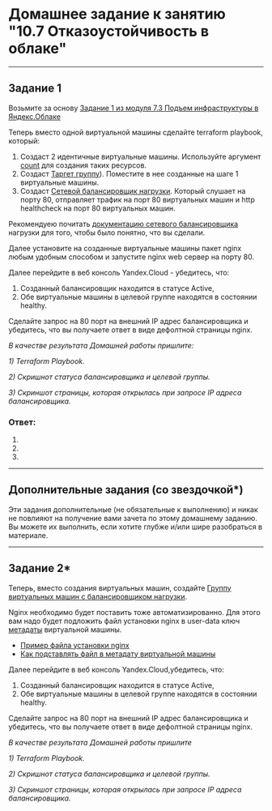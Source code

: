 # Домашнее задание к занятию "10.7 Отказоустойчивость в облаке"

 ---

## Задание 1 

Возьмите за основу [Задание 1 из модуля 7.3 Подъем инфраструктуры в Яндекс.Облаке](https://github.com/netology-code/sdvps-homeworks/blob/main/7-03.md#задание-1)

Теперь вместо одной виртуальной машины сделайте terraform playbook, который:

1) Создаст 2 идентичные виртуальные машины. Используйте аргумент [count](https://www.terraform.io/docs/language/meta-arguments/count.html) для создания таких ресурсов.  
2) Создаст  [Таргет группу](https://cloud.yandex.ru/docs/network-load-balancer/operations/target-group-create)). Поместите в нее созданные на шаге 1 виртуальные машины.
3) Создаст [Сетевой балансировщик нагрузки](https://cloud.yandex.ru/docs/network-load-balancer/). Который слушает на порту 80, отправляет трафик на порт 80 виртуальных машин и http healthcheck на порт 80 виртуальных машин.

Рекомендуею почитать [документацию сетевого балансировщика](https://cloud.yandex.ru/docs/network-load-balancer/quickstart) нагрузки для того, чтобы было понятно, что вы сделали.

Далее установите на созданные виртуальные машины пакет nginx любым удобным способом и запустите nginx web сервер на порту 80.

Далее перейдите в веб консоль Yandex.Cloud - убедитесь, что: 

1) Созданный балансировщик находится в статусе Active,
2) Обе виртуальные машины в целевой группе находятся в состоянии healthy.

Сделайте запрос на 80 порт на внешний IP адрес балансировщика и убедитесь, что вы получаете ответ в виде дефолтной страницы nginx.

*В качестве результата Домашней работы пришлите:*

*1) Terraform Playbook.*

*2) Скришнот статуса балансировщика и целевой группы.*

*3) Скриншот страницы, которая открылась при запросе IP адреса балансировщика.*

### Ответ:

1)

2)

3)

---

## Дополнительные задания (со звездочкой*)
Эти задания дополнительные (не обязательные к выполнению) и никак не повлияют на получение вами зачета по этому домашнему заданию. Вы можете их выполнить, если хотите глубже и/или шире разобраться в материале.

---

## Задание 2*

Теперь, вместо создания виртуальных машин, создайте [Группу виртуальных машин с балансировщиком нагрузки](https://cloud.yandex.ru/docs/compute/operations/instance-groups/create-with-balancer).

Nginx необходимо будет поставить тоже автоматизированно. Для этого вам надо будет подложить файл установки nginx в user-data ключ  [метадаты](https://cloud.yandex.ru/docs/compute/concepts/vm-metadata) виртуальной машины.

- [Пример файла установки nginx](https://github.com/nar3k/yc-public-tasks/blob/master/terraform/metadata.yaml)
- [Как подставлять файл в метадату виртуальной машины](https://github.com/nar3k/yc-public-tasks/blob/a6c50a5e1d82f27e6d7f3897972adb872299f14a/terraform/main.tf#L38)

Далее перейдите в веб консоль Yandex.Cloud,убедитесь, что: 

1) Созданный балансировщик находится в статусе Active,
2) Обе виртуальные машины в целевой группе находятся в состоянии healthy.

Сделайте запрос на 80 порт на внешний IP адрес балансировщика и убедитесь, что вы получаете ответ в виде дефолтной страницы nginx.

*В качестве результата Домашней работы пришлите*

*1) Terraform Playbook.*

*2) Скришнот статуса балансировщика и целевой группы.*

*3) Скриншот страницы, которая открылась при запросе IP адреса балансировщика.*
